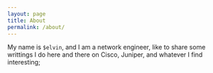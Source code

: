 ```yaml
---
layout: page
title: About
permalink: /about/
---
```


My name is `$elvin`, and I am a network engineer, like to share some writtings I do here and there on Cisco, Juniper, and whatever I find interesting;
